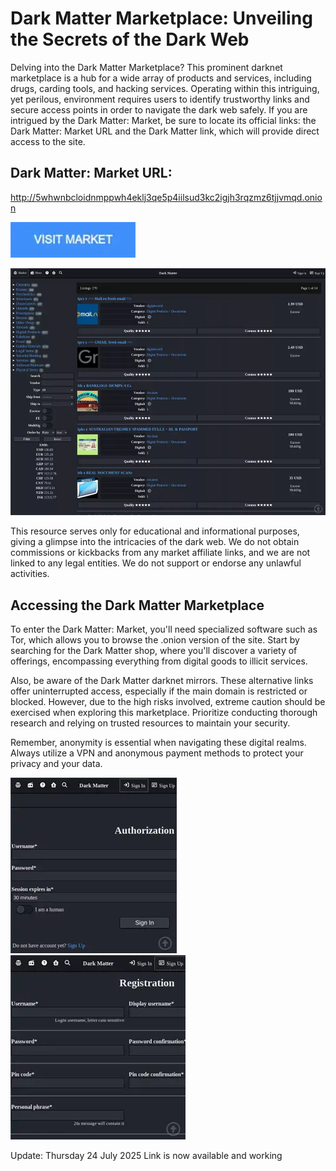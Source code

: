 # Dark Matter Marketplace: Unveiling the Secrets of the Dark Web

Delving into the Dark Matter Marketplace? This prominent darknet marketplace is a hub for a wide array of products and services, including drugs, carding tools, and hacking services. Operating within this intriguing, yet perilous, environment requires users to identify trustworthy links and secure access points in order to navigate the dark web safely. If you are intrigued by the Dark Matter: Market, be sure to locate its official links: the Dark Matter: Market URL and the Dark Matter link, which will provide direct access to the site.

## Dark Matter: Market URL:

http://5whwnbcloidnmppwh4eklj3qe5p4iilsud3kc2igjh3rqzmz6tjjvmqd.onion

[<img src="/files/fit.webp" width="200">](http://5whwnbcloidnmppwh4eklj3qe5p4iilsud3kc2igjh3rqzmz6tjjvmqd.onion)

<a href="http://5whwnbcloidnmppwh4eklj3qe5p4iilsud3kc2igjh3rqzmz6tjjvmqd.onion"><img src="/files/terminal.webp" alt="image" style="max-width: 100%;"><a>

This resource serves only for educational and informational purposes, giving a glimpse into the intricacies of the dark web. We do not obtain commissions or kickbacks from any market affiliate links, and we are not linked to any legal entities. We do not support or endorse any unlawful activities.

## Accessing the Dark Matter Marketplace

To enter the Dark Matter: Market, you'll need specialized software such as Tor, which allows you to browse the .onion version of the site. Start by searching for the Dark Matter shop, where you'll discover a variety of offerings, encompassing everything from digital goods to illicit services.

Also, be aware of the Dark Matter darknet mirrors. These alternative links offer uninterrupted access, especially if the main domain is restricted or blocked. However, due to the high risks involved, extreme caution should be exercised when exploring this marketplace. Prioritize conducting thorough research and relying on trusted resources to maintain your security.

Remember, anonymity is essential when navigating these digital realms. Always utilize a VPN and anonymous payment methods to protect your privacy and your data.

<a href="http://5whwnbcloidnmppwh4eklj3qe5p4iilsud3kc2igjh3rqzmz6tjjvmqd.onion"><img src="/files/blank.webp" alt="image" style="max-width: 100%;"><a>  <a href="http://5whwnbcloidnmppwh4eklj3qe5p4iilsud3kc2igjh3rqzmz6tjjvmqd.onion"><img src="/files/entity.webp" alt="image" style="max-width: 100%;"><a>













Update:  Thursday 24 July 2025 Link is now available and working